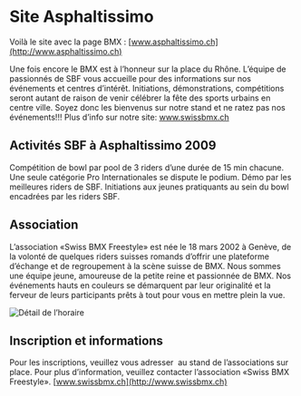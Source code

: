# Site Asphaltissimo

Voilà le site avec la page BMX : [www.asphaltissimo.ch](http://www.asphaltissimo.ch)

Une fois encore le BMX est à l’honneur sur la place du Rhône. L’équipe de passionnés de SBF vous accueille pour des informations sur nos événements et centres d’intérêt. Initiations, démonstrations, compétitions seront autant de raison de venir célébrer la fête des sports urbains en centre ville. Soyez donc les bienvenus sur notre stand et ne ratez pas nos événements!!! Plus d’info sur notre site: www.swissbmx.ch 

## Activités SBF à Asphaltissimo 2009

Compétition de bowl par pool de 3 riders d’une durée de 15 min chacune. Une seule catégorie Pro Internationales se dispute le podium. Démo par les meilleures riders de SBF. Initiations aux jeunes pratiquants au sein du bowl encadrées par les riders SBF. 

## Association

L’association «Swiss BMX Freestyle» est née le 18 mars 2002 à Genève, de la volonté de quelques riders suisses romands d’offrir une plateforme d’échange et de regroupement à la scène suisse de BMX. Nous sommes une équipe jeune, amoureuse de la petite reine et passionnée de BMX. Nos événements hauts en couleurs se démarquent par leur originalité et la ferveur de leurs participants prêts à tout pour vous en mettre plein la vue. 

![Détail de l’horaire](http://www.asphaltissimo.ch/site/imagesGallerie/programme/FT_BMX.jpg)

## Inscription et informations

Pour les inscriptions, veuillez vous adresser  au stand de l’associations sur place. Pour plus d’information, veuillez contacter l’association «Swiss BMX Freestyle». [www.swissbmx.ch](http://www.swissbmx.ch)
